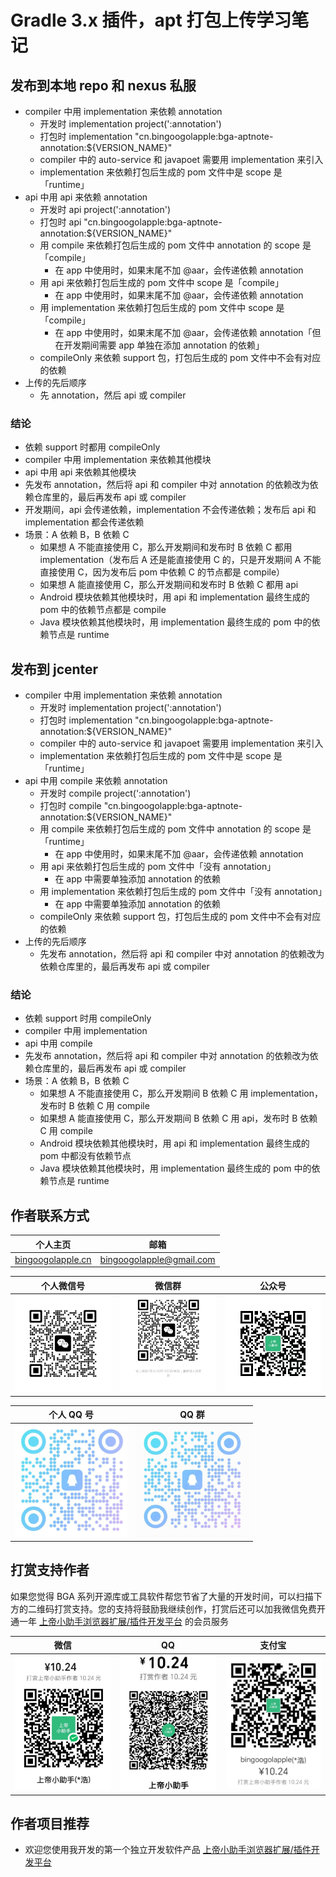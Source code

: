 Gradle 3.x 插件，apt 打包上传学习笔记
============

## 发布到本地 repo 和 nexus 私服

* compiler 中用 implementation 来依赖 annotation
  * 开发时 implementation project(':annotation')
  * 打包时 implementation "cn.bingoogolapple:bga-aptnote-annotation:${VERSION_NAME}"
  * compiler 中的 auto-service 和 javapoet 需要用 implementation 来引入
  * implementation 来依赖打包后生成的 pom 文件中是 scope 是「runtime」
* api 中用 api 来依赖 annotation
  * 开发时 api project(':annotation')
  * 打包时 api "cn.bingoogolapple:bga-aptnote-annotation:${VERSION_NAME}"
  * 用 compile 来依赖打包后生成的 pom 文件中 annotation 的 scope 是「compile」
    * 在 app 中使用时，如果末尾不加 @aar，会传递依赖 annotation
  * 用 api 来依赖打包后生成的 pom 文件中 scope 是「compile」
    * 在 app 中使用时，如果末尾不加 @aar，会传递依赖 annotation
  * 用 implementation 来依赖打包后生成的 pom 文件中 scope 是「compile」
    * 在 app 中使用时，如果末尾不加 @aar，会传递依赖 annotation「但在开发期间需要 app 单独在添加 annotation 的依赖」
  * compileOnly 来依赖 support 包，打包后生成的 pom 文件中不会有对应的依赖
* 上传的先后顺序
  * 先 annotation，然后 api 或 compiler

### 结论

* 依赖 support 时都用 compileOnly
* compiler 中用 implementation 来依赖其他模块
* api 中用 api 来依赖其他模块
* 先发布 annotation，然后将 api 和 compiler 中对 annotation 的依赖改为依赖仓库里的，最后再发布 api 或 compiler
* 开发期间，api 会传递依赖，implementation 不会传递依赖；发布后 api 和 implementation 都会传递依赖
* 场景：A 依赖 B，B 依赖 C
  * 如果想 A 不能直接使用 C，那么开发期间和发布时 B 依赖 C 都用 implementation（发布后 A 还是能直接使用 C 的，只是开发期间 A 不能直接使用 C，因为发布后 pom 中依赖 C 的节点都是 compile）
  * 如果想 A 能直接使用 C，那么开发期间和发布时 B 依赖 C 都用 api
  * Android 模块依赖其他模块时，用 api 和 implementation 最终生成的 pom 中的依赖节点都是 compile
  * Java 模块依赖其他模块时，用 implementation 最终生成的 pom 中的依赖节点是 runtime

## 发布到 jcenter

* compiler 中用 implementation 来依赖 annotation
  * 开发时 implementation project(':annotation')
  * 打包时 implementation "cn.bingoogolapple:bga-aptnote-annotation:${VERSION_NAME}"
  * compiler 中的 auto-service 和 javapoet 需要用 implementation 来引入
  * implementation 来依赖打包后生成的 pom 文件中是 scope 是「runtime」
* api 中用 compile 来依赖 annotation
  * 开发时 compile project(':annotation')
  * 打包时 compile "cn.bingoogolapple:bga-aptnote-annotation:${VERSION_NAME}"
  * 用 compile 来依赖打包后生成的 pom 文件中 annotation 的 scope 是「runtime」
    * 在 app 中使用时，如果末尾不加 @aar，会传递依赖 annotation
  * 用 api 来依赖打包后生成的 pom 文件中「没有 annotation」
    * 在 app 中需要单独添加 annotation 的依赖
  * 用 implementation 来依赖打包后生成的 pom 文件中「没有 annotation」
    * 在 app 中需要单独添加 annotation 的依赖
  * compileOnly 来依赖 support 包，打包后生成的 pom 文件中不会有对应的依赖
* 上传的先后顺序
  * 先发布 annotation，然后将 api 和 compiler 中对 annotation 的依赖改为依赖仓库里的，最后再发布 api 或 compiler

### 结论

* 依赖 support 时用 compileOnly
* compiler 中用 implementation
* api 中用 compile
* 先发布 annotation，然后将 api 和 compiler 中对 annotation 的依赖改为依赖仓库里的，最后再发布 api 或 compiler
* 场景：A 依赖 B，B 依赖 C
  * 如果想 A 不能直接使用 C，那么开发期间 B 依赖 C 用 implementation，发布时 B 依赖 C 用 compile
  * 如果想 A 能直接使用 C，那么开发期间 B 依赖 C 用 api，发布时 B 依赖 C 用 compile
  * Android 模块依赖其他模块时，用 api 和 implementation 最终生成的 pom 中都没有依赖节点
  * Java 模块依赖其他模块时，用 implementation 最终生成的 pom 中的依赖节点是 runtime

## 作者联系方式

| 个人主页 | 邮箱 |
| ------------- | ------------ |
| <a  href="https://www.bingoogolapple.cn" target="_blank">bingoogolapple.cn</a>  | <a href="mailto:bingoogolapple@gmail.com" target="_blank">bingoogolapple@gmail.com</a> |

| 个人微信号 | 微信群 | 公众号 |
| ------------ | ------------ | ------------ |
| <img width="180" alt="个人微信号" src="https://github.com/bingoogolapple/bga-god-assistant-config/raw/main/images/BGAQrCode.png"> | <img width="180" alt="微信群" src="https://github.com/bingoogolapple/bga-god-assistant-config/raw/main/images/WeChatGroup1QrCode.jpg"> | <img width="180" alt="公众号" src="https://github.com/bingoogolapple/bga-god-assistant-config/raw/main/images/GongZhongHao.png"> |

| 个人 QQ 号 | QQ 群 |
| ------------ | ------------ |
| <img width="180" alt="个人 QQ 号" src="https://github.com/bingoogolapple/bga-god-assistant-config/raw/main/images/BGAQQQrCode.jpg"> | <img width="180" alt="QQ 群" src="https://github.com/bingoogolapple/bga-god-assistant-config/raw/main/images/QQGroup1QrCode.jpg"> |

## 打赏支持作者

如果您觉得 BGA 系列开源库或工具软件帮您节省了大量的开发时间，可以扫描下方的二维码打赏支持。您的支持将鼓励我继续创作，打赏后还可以加我微信免费开通一年 [上帝小助手浏览器扩展/插件开发平台](https://github.com/bingoogolapple/bga-god-assistant-config) 的会员服务

| 微信 | QQ | 支付宝 |
| ------------- | ------------- | ------------- |
| <img width="180" alt="微信" src="https://github.com/bingoogolapple/bga-god-assistant-config/raw/main/images/donate-wechat.jpg"> | <img width="180" alt="QQ" src="https://github.com/bingoogolapple/bga-god-assistant-config/raw/main/images/donate-qq.jpg"> | <img width="180" alt="支付宝" src="https://github.com/bingoogolapple/bga-god-assistant-config/raw/main/images/donate-alipay.jpg"> |

## 作者项目推荐

* 欢迎您使用我开发的第一个独立开发软件产品 [上帝小助手浏览器扩展/插件开发平台](https://github.com/bingoogolapple/bga-god-assistant-config)
